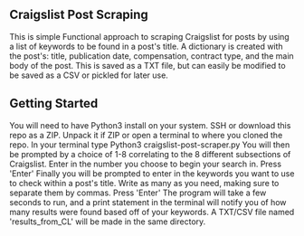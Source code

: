 ## Craigslist Post Scraping
This is simple Functional approach to scraping Craigslist for posts by using a list of keywords to be found in a post's title.
A dictionary is created with the post's: title, publication date, compensation, contract type, and the main body of the post.
This is saved as a TXT file, but can easily be modified to be saved as a CSV or pickled for later use. 

## Getting Started
You will need to have Python3 install on your system. SSH or download this repo as a ZIP. Unpack it if ZIP or open a terminal to where you cloned the repo.
In your terminal type Python3 craigslist-post-scraper.py
You will then be prompted by a choice of 1-8 correlating to the 8 different subsections of Craigslist. 
Enter in the number you choose to begin your search in.
Press 'Enter'
Finally you will be prompted to enter in the keywords you want to use to check within a post's title.
Write as many as you need, making sure to separate them by commas.
Press 'Enter'
The program will take a few seconds to run, and a print statement in the terminal will notify you of how many results were found
based off of your keywords.
A TXT/CSV file named 'results_from_CL' will be made in the same directory.

